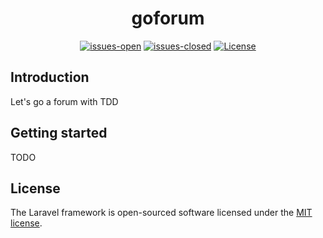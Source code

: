 <div align=center><h1>goforum</h1></div>

<p align="center">
<a href="https://github.com/qclaogui/goforum/issues?q=is%3Aopen+is%3Aissue"><img src="https://img.shields.io/github/issues/qclaogui/goforum.svg" alt="issues-open"></a>
<a href="https://github.com/qclaogui/goforum/issues?q=is%3Aissue+is%3Aclosed"><img src="https://img.shields.io/github/issues-closed-raw/qclaogui/goforum.svg" alt="issues-closed"></a>
<a href="https://github.com/qclaogui/goforum/blob/master/LICENSE"><img src="https://img.shields.io/github/license/qclaogui/goforum.svg" alt="License"></a>
</p>


 ## Introduction
 Let's go a forum with TDD

 ## Getting started

 TODO


 ## License

 The Laravel framework is open-sourced software licensed under the [MIT license](https://opensource.org/licenses/MIT).
